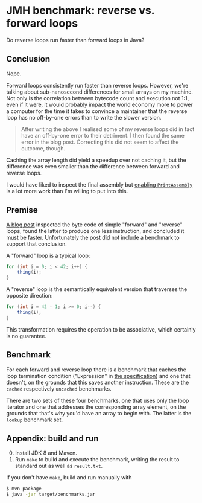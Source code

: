 # JMH benchmark: reverse vs. forward loops

Do reverse loops run faster than forward loops in Java?

## Conclusion

Nope.

Forward loops consistently run faster than reverse loops. However, we're
talking about sub-nanosecond differences for small arrays on my machine. Not
only is the correlation between bytecode count and execution not 1:1, even if
it were, it would probably impact the world economy more to power a computer
for the time it takes to convince a maintainer that the reverse loop has no
off-by-one errors than to write the slower version.

> After writing the above I realised some of my reverse loops did in fact have
> an off-by-one error to their detriment. I then found the same error in the
> blog post. Correcting this did not seem to affect the outcome, though.

Caching the array length did yield a speedup over not caching it, but the
difference was even smaller than the difference between forward and reverse
loops.

I would have liked to inspect the final assembly but [enabling
`PrintAssembly`][asm] is a lot more work than I'm willing to put into this.

## Premise

[A blog post][blog] inspected the byte code of simple "forward" and "reverse"
loops, found the latter to produce one less instruction, and concluded it must
be faster. Unfortunately the post did not include a benchmark to support that
conclusion.

A "forward" loop is a typical loop:

```java
for (int i = 0; i < 42; i++) {
    thing(i);
}
```

A "reverse" loop is the semantically equivalent version that traverses
the opposite direction:

```java
for (int i = 42 - 1; i >= 0; i--) {
    thing(i);
}
```

This transformation requires the operation to be associative, which certainly
is no guarantee.

## Benchmark

For each forward and reverse loop there is a benchmark that caches the loop
termination condition ("Expression" in [the specification][spec]) and one that
doesn't, on the grounds that this saves another instruction. These are the
`cached` respectively `uncached` benchmarks.

There are two sets of these four benchmarks, one that uses only the loop
iterator and one that addresses the corresponding array element, on the grounds
that that's why you'd have an array to begin with. The latter is the `lookup`
benchmark set.

## Appendix: build and run

0. Install JDK 8 and Maven.
0. Run `make` to build and execute the benchmark, writing the result to standard out as well as `result.txt`.

If you don't have `make`, build and run manually with

```sh
$ mvn package
$ java -jar target/benchmarks.jar
```

[asm]: https://wiki.openjdk.java.net/display/HotSpot/PrintAssembly
[blog]: https://medium.com/@TravCav/why-reverse-loops-are-faster-a09d65473006
[spec]: https://docs.oracle.com/javase/specs/jls/se7/html/jls-14.html#jls-14.14
